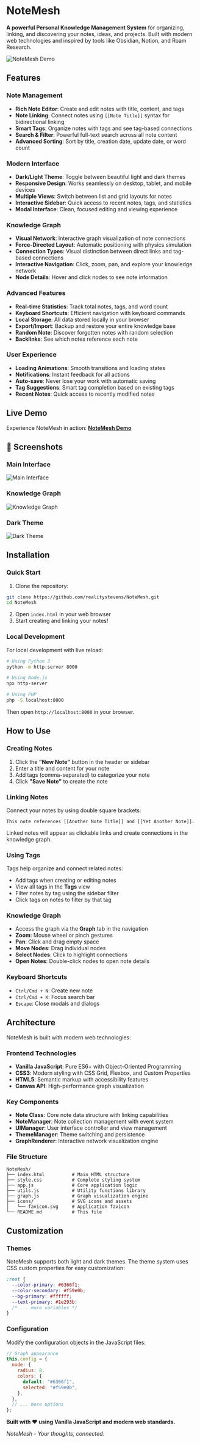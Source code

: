 # NoteMesh

**A powerful Personal Knowledge Management System** for organizing, linking, and discovering your notes, ideas, and projects. Built with modern web technologies and inspired by tools like Obsidian, Notion, and Roam Research.

![NoteMesh Demo](https://via.placeholder.com/800x400/6366f1/ffffff?text=NoteMesh+PKM+System)

## Features

### Note Management

- **Rich Note Editor**: Create and edit notes with title, content, and tags
- **Note Linking**: Connect notes using `[[Note Title]]` syntax for bidirectional linking
- **Smart Tags**: Organize notes with tags and see tag-based connections
- **Search & Filter**: Powerful full-text search across all note content
- **Advanced Sorting**: Sort by title, creation date, update date, or word count

### Modern Interface

- **Dark/Light Theme**: Toggle between beautiful light and dark themes
- **Responsive Design**: Works seamlessly on desktop, tablet, and mobile devices
- **Multiple Views**: Switch between list and grid layouts for notes
- **Interactive Sidebar**: Quick access to recent notes, tags, and statistics
- **Modal Interface**: Clean, focused editing and viewing experience

### Knowledge Graph

- **Visual Network**: Interactive graph visualization of note connections
- **Force-Directed Layout**: Automatic positioning with physics simulation
- **Connection Types**: Visual distinction between direct links and tag-based connections
- **Interactive Navigation**: Click, zoom, pan, and explore your knowledge network
- **Node Details**: Hover and click nodes to see note information

### Advanced Features

- **Real-time Statistics**: Track total notes, tags, and word count
- **Keyboard Shortcuts**: Efficient navigation with keyboard commands
- **Local Storage**: All data stored locally in your browser
- **Export/Import**: Backup and restore your entire knowledge base
- **Random Note**: Discover forgotten notes with random selection
- **Backlinks**: See which notes reference each note

### User Experience

- **Loading Animations**: Smooth transitions and loading states
- **Notifications**: Instant feedback for all actions
- **Auto-save**: Never lose your work with automatic saving
- **Tag Suggestions**: Smart tag completion based on existing tags
- **Recent Notes**: Quick access to recently modified notes

## Live Demo

Experience NoteMesh in action: **[NoteMesh Demo](https://realitystevens.github.io/NoteMesh)**

## 📸 Screenshots

### Main Interface

![Main Interface](https://via.placeholder.com/600x400/f8fafc/1e293b?text=Notes+View)

### Knowledge Graph

![Knowledge Graph](https://via.placeholder.com/600x400/1e293b/6366f1?text=Interactive+Graph+View)

### Dark Theme

![Dark Theme](https://via.placeholder.com/600x400/0f172a/8b5cf6?text=Beautiful+Dark+Theme)

## Installation

### Quick Start

1. Clone the repository:

```bash
git clone https://github.com/realitystevens/NoteMesh.git
cd NoteMesh
```

2. Open `index.html` in your web browser
3. Start creating and linking your notes!

### Local Development

For local development with live reload:

```bash
# Using Python 3
python -m http.server 8000

# Using Node.js
npx http-server

# Using PHP
php -S localhost:8000
```

Then open `http://localhost:8000` in your browser.

## How to Use

### Creating Notes

1. Click the **"New Note"** button in the header or sidebar
2. Enter a title and content for your note
3. Add tags (comma-separated) to categorize your note
4. Click **"Save Note"** to create the note

### Linking Notes

Connect your notes by using double square brackets:

```
This note references [[Another Note Title]] and [[Yet Another Note]].
```

Linked notes will appear as clickable links and create connections in the knowledge graph.

### Using Tags

Tags help organize and connect related notes:

- Add tags when creating or editing notes
- View all tags in the **Tags** view
- Filter notes by tag using the sidebar filter
- Click tags on notes to filter by that tag

### Knowledge Graph

- Access the graph via the **Graph** tab in the navigation
- **Zoom**: Mouse wheel or pinch gestures
- **Pan**: Click and drag empty space
- **Move Nodes**: Drag individual nodes
- **Select Nodes**: Click to highlight connections
- **Open Notes**: Double-click nodes to open note details

### Keyboard Shortcuts

- `Ctrl/Cmd + N`: Create new note
- `Ctrl/Cmd + K`: Focus search bar
- `Escape`: Close modals and dialogs

## Architecture

NoteMesh is built with modern web technologies:

### Frontend Technologies

- **Vanilla JavaScript**: Pure ES6+ with Object-Oriented Programming
- **CSS3**: Modern styling with CSS Grid, Flexbox, and Custom Properties
- **HTML5**: Semantic markup with accessibility features
- **Canvas API**: High-performance graph visualization

### Key Components

- **Note Class**: Core note data structure with linking capabilities
- **NoteManager**: Note collection management with event system
- **UIManager**: User interface controller and view management
- **ThemeManager**: Theme switching and persistence
- **GraphRenderer**: Interactive network visualization engine

### File Structure

```
NoteMesh/
├── index.html          # Main HTML structure
├── style.css           # Complete styling system
├── app.js              # Core application logic
├── utils.js            # Utility functions library
├── graph.js            # Graph visualization engine
├── icons/              # SVG icons and assets
│   └── favicon.svg     # Application favicon
└── README.md           # This file
```

## Customization

### Themes

NoteMesh supports both light and dark themes. The theme system uses CSS custom properties for easy customization:

```css
:root {
  --color-primary: #6366f1;
  --color-secondary: #f59e0b;
  --bg-primary: #ffffff;
  --text-primary: #1e293b;
  /* ... more variables */
}
```

### Configuration

Modify the configuration objects in the JavaScript files:

```javascript
// Graph appearance
this.config = {
  node: {
    radius: 8,
    colors: {
      default: "#6366f1",
      selected: "#f59e0b",
    },
  },
  // ... more options
};
```


**Built with ❤️ using Vanilla JavaScript and modern web standards.**

_NoteMesh - Your thoughts, connected._
